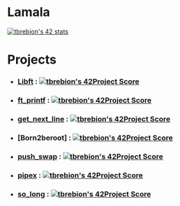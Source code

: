 # Lamala
[![tbrebion's 42 stats](https://badge42.herokuapp.com/api/stats/tbrebion)](https://github.com/tbrebion/Lamala)

# Projects
* ### [Libft](./libft/) : [![tbrebion's 42Project Score](https://badge42.herokuapp.com/api/project/tbrebion/Libft)](https://github.com/JaeSeoKim/badge42)
* ### [ft_printf](./ft_printf/) : [![tbrebion's 42Project Score](https://badge42.herokuapp.com/api/project/tbrebion/ft_printf)](https://github.com/JaeSeoKim/badge42)
* ### [get_next_line](./Get_next_line/) : [![tbrebion's 42Project Score](https://badge42.herokuapp.com/api/project/tbrebion/get_next_line)](https://github.com/JaeSeoKim/badge42)
* ### [Born2beroot] : [![tbrebion's 42Project Score](https://badge42.herokuapp.com/api/project/tbrebion/Born2beroot)](https://github.com/JaeSeoKim/badge42)
* ### [push_swap](./push_swap/) : [![tbrebion's 42Project Score](https://badge42.herokuapp.com/api/project/tbrebion/push_swap)](https://github.com/JaeSeoKim/badge42)
* ### [pipex](./pipex/) : [![tbrebion's 42Project Score](https://badge42.herokuapp.com/api/project/tbrebion/pipex)](https://github.com/JaeSeoKim/badge42)
* ### [so_long](./so_long/) : [![tbrebion's 42Project Score](https://badge42.herokuapp.com/api/project/tbrebion/so_long)](https://github.com/JaeSeoKim/badge42)
